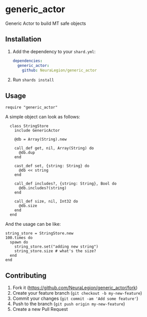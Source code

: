 # generic_actor

Generic Actor to build MT safe objects

## Installation

1. Add the dependency to your `shard.yml`:

   ```yaml
   dependencies:
     generic_actor:
       github: NeuraLegion/generic_actor
   ```

2. Run `shards install`

## Usage

```crystal
require "generic_actor"
```

A simple object can look as follows:

```crystal
  class StringStore
    include GenericActor

    @db = Array(String).new

    call_def get, nil, Array(String) do
      @db.dup
    end

    cast_def set, {string: String} do
      @db << string
    end

    call_def includes?, {string: String}, Bool do
      @db.includes?(string)
    end

    call_def size, nil, Int32 do
      @db.size
    end
  end
```

And the usage can be like:

```crystal
string_store = StringStore.new
100.times do
  spawn do
    string_store.set("adding new string")
    string_store.size # what's the size?
  end
end
```

## Contributing

1. Fork it (<https://github.com/NeuraLegion/generic_actor/fork>)
2. Create your feature branch (`git checkout -b my-new-feature`)
3. Commit your changes (`git commit -am 'Add some feature'`)
4. Push to the branch (`git push origin my-new-feature`)
5. Create a new Pull Request
